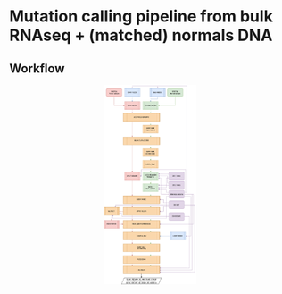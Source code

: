 # Mutation calling pipeline from bulk RNAseq + (matched) normals DNA

## Workflow 

<p align="center" width="100%">
    <img width="33%" src="https://github.com/joan-yanqiong/mutation-calling/blob/main/pipeline%20clean.png?raw=true)https://github.com/joan-yanqiong/mutation-calling/blob/main/pipeline%20clean.png?raw=true">
</p>
